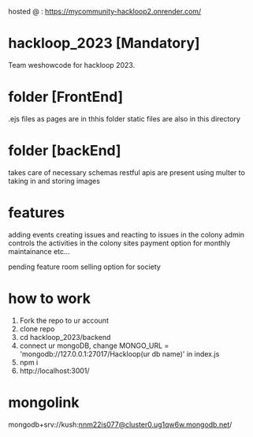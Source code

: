 
hosted @ : https://mycommunity-hackloop2.onrender.com/


# hackloop_2023 [Mandatory]
Team weshowcode for hackloop 2023. 

# folder [FrontEnd]
  .ejs files as pages are in thhis folder
  static files are also in this directory

# folder [backEnd]
   takes care of necessary schemas
   restful apis are present
   using multer to taking in and storing images
   
# features
adding events
creating issues and reacting to issues in the colony
admin controls the activities in the colony sites
payment option for monthly maintainance etc...

pending feature
 room selling option for society


# how to work
  1. Fork the repo to ur account
  2. clone repo
  3. cd hackloop_2023/backend
  4. connect ur mongoDB, change MONGO_URL = 'mongodb://127.0.0.1:27017/Hackloop(ur db name)' in index.js
  5. npm i
  6. http://localhost:3001/



# mongolink 
 mongodb+srv://kush:nnm22is077@cluster0.ug1qw6w.mongodb.net/
